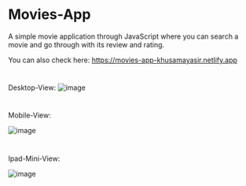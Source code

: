 # Movies-App
A simple movie application through JavaScript where you can search a movie and go through with its review and rating.

You can also check here: https://movies-app-khusamayasir.netlify.app

#
Desktop-View:
![image](https://user-images.githubusercontent.com/66178232/158711097-7f0489a0-bfca-49f7-89c5-c6f65406b167.png)


#
Mobile-View:

![image](https://user-images.githubusercontent.com/66178232/158711184-58e42e8d-bb38-4964-815f-ba7c990417c9.png)

#
Ipad-Mini-View:

![image](https://user-images.githubusercontent.com/66178232/158711290-156c4253-471b-4c04-81b2-bfaf58cb6823.png)
